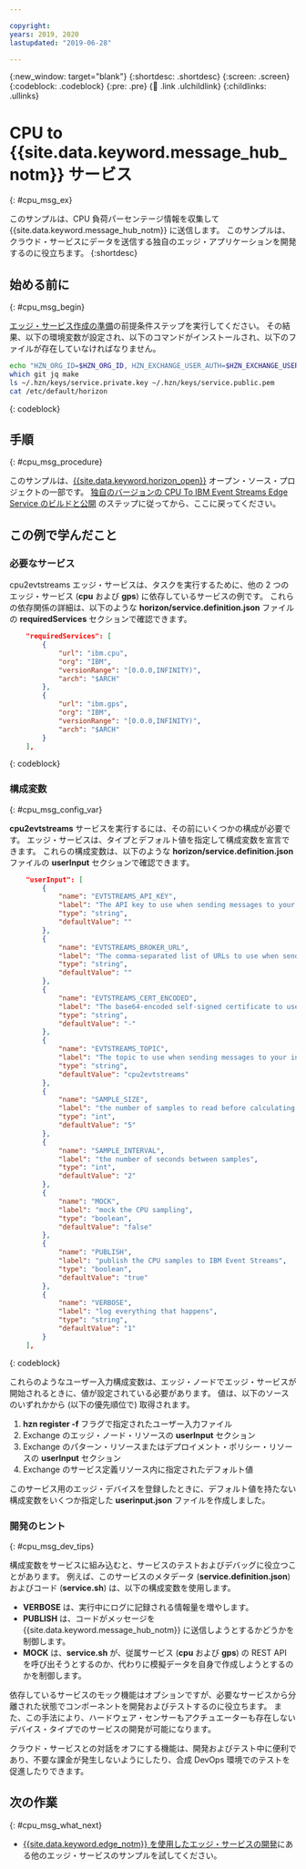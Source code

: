 ```yaml
---

copyright:
years: 2019, 2020
lastupdated: "2019-06-28"

---
```


{:new_window: target="blank"}
{:shortdesc: .shortdesc}
{:screen: .screen}
{:codeblock: .codeblock}
{:pre: .pre}
{:child: .link .ulchildlink}
{:childlinks: .ullinks}

# CPU to {{site.data.keyword.message_hub_notm}} サービス
{: #cpu_msg_ex}

このサンプルは、CPU 負荷パーセンテージ情報を収集して {{site.data.keyword.message_hub_notm}} に送信します。 このサンプルは、クラウド・サービスにデータを送信する独自のエッジ・アプリケーションを開発するのに役立ちます。
{:shortdesc}

## 始める前に
{: #cpu_msg_begin}

[エッジ・サービス作成の準備](service_containers.md)の前提条件ステップを実行してください。 その結果、以下の環境変数が設定され、以下のコマンドがインストールされ、以下のファイルが存在していなければなりません。

```bash
echo "HZN_ORG_ID=$HZN_ORG_ID, HZN_EXCHANGE_USER_AUTH=$HZN_EXCHANGE_USER_AUTH, DOCKER_HUB_ID=$DOCKER_HUB_ID"
which git jq make
ls ~/.hzn/keys/service.private.key ~/.hzn/keys/service.public.pem
cat /etc/default/horizon
```
{: codeblock}

## 手順
{: #cpu_msg_procedure}

このサンプルは、[{{site.data.keyword.horizon_open}}](https://github.com/open-horizon/) オープン・ソース・プロジェクトの一部です。 [独自のバージョンの CPU To IBM Event Streams Edge Service のビルドと公開](https://github.com/open-horizon/examples/blob/master/edge/evtstreams/cpu2evtstreams/CreateService.md#-building-and-publishing-your-own-version-of-the-cpu-to-ibm-event-streams-edge-service) のステップに従ってから、ここに戻ってください。

## この例で学んだこと

### 必要なサービス

cpu2evtstreams エッジ・サービスは、タスクを実行するために、他の 2 つのエッジ・サービス (**cpu** および **gps**) に依存しているサービスの例です。 これらの依存関係の詳細は、以下のような **horizon/service.definition.json** ファイルの **requiredServices** セクションで確認できます。

```json
    "requiredServices": [
        {
            "url": "ibm.cpu",
            "org": "IBM",
            "versionRange": "[0.0.0,INFINITY)",
            "arch": "$ARCH"
        },
        {
            "url": "ibm.gps",
            "org": "IBM",
            "versionRange": "[0.0.0,INFINITY)",
            "arch": "$ARCH"
        }
    ],
```
{: codeblock}

### 構成変数
{: #cpu_msg_config_var}

**cpu2evtstreams** サービスを実行するには、その前にいくつかの構成が必要です。 エッジ・サービスは、タイプとデフォルト値を指定して構成変数を宣言できます。 これらの構成変数は、以下のような **horizon/service.definition.json** ファイルの **userInput** セクションで確認できます。

```json  
    "userInput": [
        {
            "name": "EVTSTREAMS_API_KEY",
            "label": "The API key to use when sending messages to your instance of IBM Event Streams",
            "type": "string",
            "defaultValue": ""
        },
        {
            "name": "EVTSTREAMS_BROKER_URL",
            "label": "The comma-separated list of URLs to use when sending messages to your instance of IBM Event Streams",
            "type": "string",
            "defaultValue": ""
        },
        {
            "name": "EVTSTREAMS_CERT_ENCODED",
            "label": "The base64-encoded self-signed certificate to use when sending messages to your ICP instance of IBM Event Streams. Not needed for IBM Cloud Event Streams.",
            "type": "string",
            "defaultValue": "-"
        },
        {
            "name": "EVTSTREAMS_TOPIC",
            "label": "The topic to use when sending messages to your instance of IBM Event Streams",
            "type": "string",
            "defaultValue": "cpu2evtstreams"
        },
        {
            "name": "SAMPLE_SIZE",
            "label": "the number of samples to read before calculating the average",
            "type": "int",
            "defaultValue": "5"
        },
        {
            "name": "SAMPLE_INTERVAL",
            "label": "the number of seconds between samples",
            "type": "int",
            "defaultValue": "2"
        },
        {
            "name": "MOCK",
            "label": "mock the CPU sampling",
            "type": "boolean",
            "defaultValue": "false"
        },
        {
            "name": "PUBLISH",
            "label": "publish the CPU samples to IBM Event Streams",
            "type": "boolean",
            "defaultValue": "true"
        },
        {
            "name": "VERBOSE",
            "label": "log everything that happens",
            "type": "string",
            "defaultValue": "1"
        }
    ],
```
{: codeblock}

これらのようなユーザー入力構成変数は、エッジ・ノードでエッジ・サービスが開始されるときに、値が設定されている必要があります。 値は、以下のソースのいずれかから (以下の優先順位で) 取得されます。

1. **hzn register -f** フラグで指定されたユーザー入力ファイル
2. Exchange のエッジ・ノード・リソースの **userInput** セクション
3. Exchange のパターン・リソースまたはデプロイメント・ポリシー・リソースの **userInput** セクション
4. Exchange のサービス定義リソース内に指定されたデフォルト値

このサービス用のエッジ・デバイスを登録したときに、デフォルト値を持たない構成変数をいくつか指定した **userinput.json** ファイルを作成しました。

### 開発のヒント
{: #cpu_msg_dev_tips}

構成変数をサービスに組み込むと、サービスのテストおよびデバッグに役立つことがあります。 例えば、このサービスのメタデータ (**service.definition.json**) およびコード (**service.sh**) は、以下の構成変数を使用します。

* **VERBOSE** は、実行中にログに記録される情報量を増やします。
* **PUBLISH** は、コードがメッセージを {{site.data.keyword.message_hub_notm}} に送信しようとするかどうかを制御します。
* **MOCK** は、**service.sh** が、従属サービス (**cpu** および **gps**) の REST API を呼び出そうとするのか、代わりに模擬データを自身で作成しようとするのかを制御します。

依存しているサービスのモック機能はオプションですが、必要なサービスから分離された状態でコンポーネントを開発およびテストするのに役立ちます。 また、この手法により、ハードウェア・センサーもアクチュエーターも存在しないデバイス・タイプでのサービスの開発が可能になります。

クラウド・サービスとの対話をオフにする機能は、開発およびテスト中に便利であり、不要な課金が発生しないようにしたり、合成 DevOps 環境でのテストを促進したりできます。

## 次の作業
{: #cpu_msg_what_next}

* [{{site.data.keyword.edge_notm}} を使用したエッジ・サービスの開発](../OH/docs/developing/developing.md)にある他のエッジ・サービスのサンプルを試してください。
